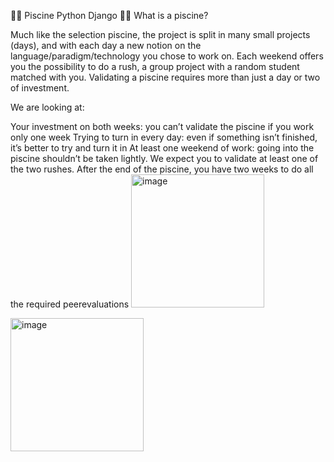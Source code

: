 🏊‍♂️ Piscine Python Django
🏊‍♂️ What is a piscine?

Much like the selection piscine, the project is split in many small projects (days), and with each day a new notion on the language/paradigm/technology you chose to work on. Each weekend offers you the possibility to do a rush, a group project with a random student matched with you. Validating a piscine requires more than just a day or two of investment.

We are looking at:

Your investment on both weeks: you can’t validate the piscine if you work only one week
Trying to turn in every day: even if something isn’t finished, it’s better to try and turn it in
At least one weekend of work: going into the piscine shouldn’t be taken lightly. We expect you to validate at least one of the two rushes.
After the end of the piscine, you have two weeks to do all the required peerevaluations
<img width="213" alt="image" src="https://user-images.githubusercontent.com/42266439/135777890-99dec2cf-2a54-46ae-89e4-f0dff531e524.png">

<img width="213" alt="image" src="https://user-images.githubusercontent.com/42266439/135777851-7c3bac13-83ae-4cb5-8350-878a9e99f7e6.png">

